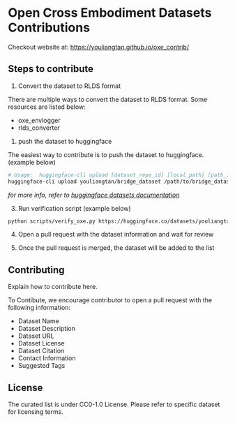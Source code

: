 # Open Cross Embodiment Datasets Contributions

Checkout website at: https://youliangtan.github.io/oxe_contrib/

## Steps to contribute

1. Convert the dataset to RLDS format

There are multiple ways to convert the dataset to RLDS format. Some resources are listed below:
 - oxe_envlogger
 - rlds_converter

1. push the dataset to huggingface

The easiest way to contribute is to push the dataset to huggingface. (example below)
```bash
# Usage:  huggingface-cli upload [dataset_repo_id] [local_path] [path_in_repo] --repo-type dataset
huggingface-cli upload youliangtan/bridge_dataset /path/to/bridge_dataset --repo-type dataset
```

*for more info, refer to [huggingface datasets documentation](https://huggingface.co/docs/datasets/v2.20.0/en/share#share-a-dataset-using-the-cli)*

3. Run verification script (example below)

```bash
python scripts/verify_oxe.py https://huggingface.co/datasets/youliangtan/bridge_dataset
```

4. Open a pull request with the dataset information and wait for review


5. Once the pull request is merged, the dataset will be added to the list


## Contributing

Explain how to contribute here.

To Contibute, we encourage contributor to open a pull request with the following information:

 - Dataset Name
 - Dataset Description
 - Dataset URL
 - Dataset License
 - Dataset Citation
 - Contact Information
 - Suggested Tags

## License 

The curated list is under CC0-1.0 License. Please refer to specific dataset for licensing terms. 
